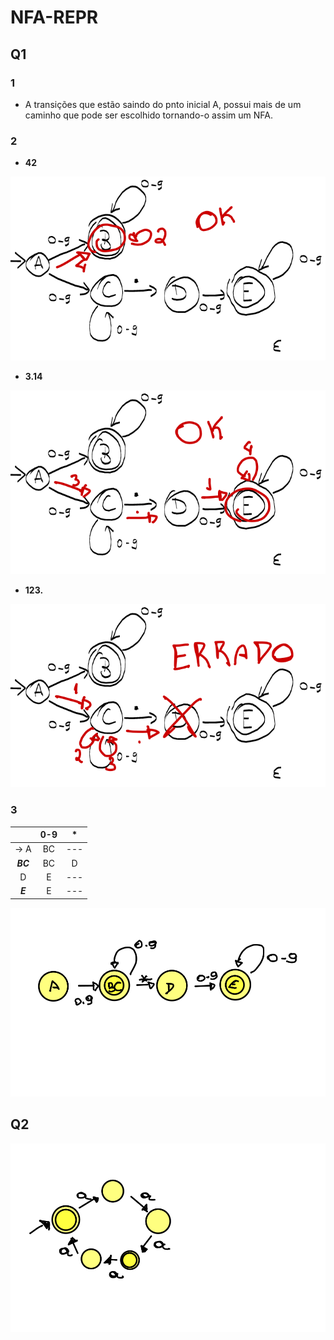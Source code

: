 # NFA-REPR

## Q1

### 1 

- A transições que estão saindo do pnto inicial A, possui mais de um caminho que pode ser escolhido tornando-o assim um NFA.

### 2

- **42**

![Q12A](./Q1_2_A.png)

- **3.14**

![Q12B](./Q1_2_B.png)

- **123.**

![Q12C](./Q1_2_C.png)

### 3

||0-9|*|
|:-:|:-:|:-:|
|-> A|BC|---
|***BC***|BC|D
|D|E|---
|***E***|E|---

![Q13](./Q1_3.png)

## Q2

![Q2](./Q2.png)
